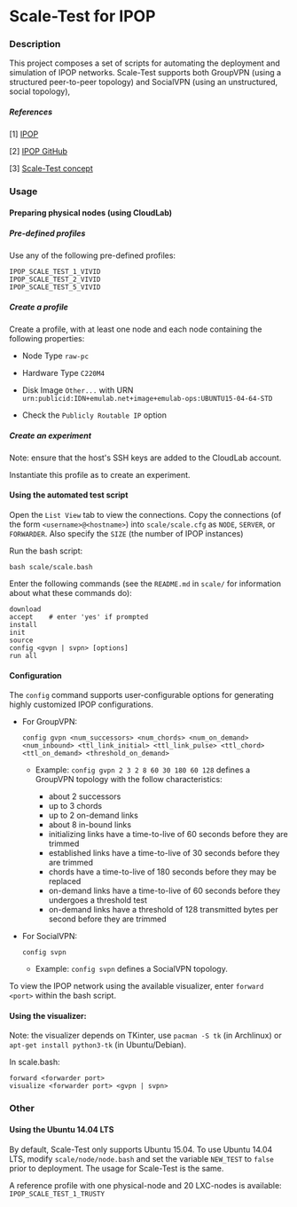 # Scale-Test for IPOP

### Description

This project composes a set of scripts for automating the deployment and simulation of IPOP networks. Scale-Test supports both GroupVPN (using a structured peer-to-peer topology) and SocialVPN (using an unstructured, social topology),

##### References

[1] [IPOP](http://ipop-project.org/) 

[2] [IPOP GitHub](https://github.com/ipop-project) 

[3] [Scale-Test concept](https://github.com/ipop-project/ipop-project.github.io/wiki/Testing-Your-Build) 

### Usage

#### Preparing physical nodes (using CloudLab)

##### Pre-defined profiles

Use any of the following pre-defined profiles:

```
IPOP_SCALE_TEST_1_VIVID
IPOP_SCALE_TEST_2_VIVID
IPOP_SCALE_TEST_5_VIVID
```

##### Create a profile

Create a profile, with at least one node and each node containing the following properties:

* Node Type ```raw-pc```

* Hardware Type ```C220M4```

* Disk Image ```Other...``` with URN ```urn:publicid:IDN+emulab.net+image+emulab-ops:UBUNTU15-04-64-STD```

* Check the ```Publicly Routable IP``` option

##### Create an experiment

Note: ensure that the host's SSH keys are added to the CloudLab account.

Instantiate this profile as to create an experiment.

#### Using the automated test script

Open the ```List View``` tab to view the connections. Copy the connections (of the form ```<username>@<hostname>```) into ```scale/scale.cfg``` as ```NODE```, ```SERVER```, or ```FORWARDER```. Also specify the ```SIZE``` (the number of IPOP instances)

Run the bash script:

```bash scale/scale.bash```

Enter the following commands (see the ```README.md``` in ```scale/``` for information about what these commands do):

```
download
accept    # enter 'yes' if prompted
install
init
source
config <gvpn | svpn> [options]
run all
```

#### Configuration

The ```config``` command supports user-configurable options for generating highly customized IPOP configurations.

+ For GroupVPN:

	```
	config gvpn <num_successors> <num_chords> <num_on_demand> <num_inbound> <ttl_link_initial> <ttl_link_pulse> <ttl_chord> <ttl_on_demand> <threshold_on_demand>
	```

	+ Example: ```config gvpn 2 3 2 8 60 30 180 60 128``` defines a GroupVPN topology with the follow characteristics:

		+ about 2 successors
		+ up to 3 chords
		+ up to 2 on-demand links
		+ about 8 in-bound links
		+ initializing links have a time-to-live of 60 seconds before they are trimmed
		+ established links have a time-to-live of 30 seconds before they are trimmed
		+ chords have a time-to-live of 180 seconds before they may be replaced
		+ on-demand links have a time-to-live of 60 seconds before they undergoes a threshold test
		+ on-demand links have a threshold of 128 transmitted bytes per second before they are trimmed

+ For SocialVPN:

	```
	config svpn
	```

	+ Example: ```config svpn``` defines a SocialVPN topology.

	

To view the IPOP network using the available visualizer, enter ```forward <port>``` within the bash script.

#### Using the visualizer:

Note: the visualizer depends on TKinter, use ```pacman -S tk``` (in Archlinux) or ```apt-get install python3-tk``` (in Ubuntu/Debian).

In scale.bash:

```
forward <forwarder port>
visualize <forwarder port> <gvpn | svpn>
```

### Other

#### Using the Ubuntu 14.04 LTS

By default, Scale-Test only supports Ubuntu 15.04. To use Ubuntu 14.04 LTS, modify ```scale/node/node.bash``` and set the variable ```NEW_TEST``` to ```false``` prior to deployment. The usage for Scale-Test is the same.

A reference profile with one physical-node and 20 LXC-nodes is available: ```IPOP_SCALE_TEST_1_TRUSTY```